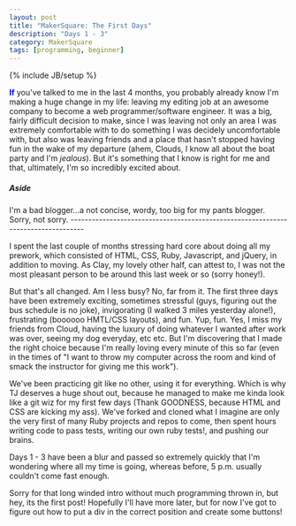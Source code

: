 ```yaml
---
layout: post
title: "MakerSquare: The First Days"
description: "Days 1 - 3"
category: MakerSquare
tags: [programming, beginner]
---
```

{% include JB/setup %}

<strong><span style="color:blue;">If</span></strong> you've talked to me in the last 4 months, you probably already know I'm making a huge change in my life: leaving my editing job at an awesome company to become a web programmer/software engineer. It was a big, fairly difficult decision to make, since I was leaving not only an area I was extremely comfortable with to do something I was decidely uncomfortable with, but also was leaving friends and a place that hasn't stopped having fun in the wake of my departure (ahem, Clouds, I know all about the boat party and I'm <em>jealous</em>). But it's something that I know is right for me and that, ultimately, I'm so incredibly excited about.

<h5><em> Aside</em></h5>
I'm a bad blogger...a not concise, wordy, too big for my pants blogger. Sorry, not sorry.
----------------------------------------------------------------------------------

I spent the last couple of months stressing hard core about doing all my prework, which consisted of HTML, CSS, Ruby, Javascript, and jQuery, in addition to moving. As Clay, my lovely other half, can attest to, I was not the most pleasant person to be around this last week or so (sorry honey!).

But that's all changed. Am I less busy? No, far from it. The first three days have been extremely exciting, sometimes stressful (guys, figuring out the bus schedule is no joke), invigorating (I walked 3 miles yesterday alone!), frustrating (boooooo HMTL/CSS layouts), and fun. Yup, fun. Yes, I miss my friends from Cloud, having the luxury of doing whatever I wanted after work was over, seeing my dog everyday, etc etc. But I'm discovering that I made the right choice because I'm really loving every minute of this so far (even in the times of "I want to throw my computer across the room and kind of smack the instructor for giving me this work").

We've been practicing git like no other, using it for everything. Which is why TJ deserves a huge shout out, because he managed to make me kinda look like a git wiz for my first few days (Thank GOODNESS, because HTML and CSS are kicking my ass). We've forked and cloned what I imagine are only the very first of many Ruby projects and repos to come, then spent hours writing code to pass tests, writing our own ruby tests!, and pushing our brains.

Days 1 - 3 have been a blur and passed so extremely quickly that I'm wondering where all my time is going, whereas before, 5 p.m. usually couldn't come fast enough.

Sorry for that long winded intro without much programming thrown in, but hey, its the first post! Hopefully I'll have more later, but for now I've got to figure out how to put a div in the correct position and create some buttons!


